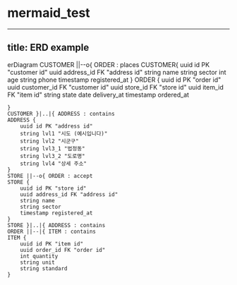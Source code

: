 # mermaid_test

---
title: ERD example
---
erDiagram
    CUSTOMER ||--o{ ORDER : places
    CUSTOMER{
        uuid id PK "customer id"
        uuid address_id FK "address id"
        string name
        string sector
        int age
        string phone
        timestamp registered_at
    }
    ORDER {
        uuid id PK "order id"
        uuid customer_id FK "customer id"
        uuid store_id FK "store id"
        uuid item_id FK "item id"
        string state 
        date delivery_at
        timestamp ordered_at
        
    }
    CUSTOMER }|..|{ ADDRESS : contains
    ADDRESS {
        uuid id PK "address id"
        string lvl1 "시도 (예시입니다)"
        string lvl2 "시군구"
        string lvl3_1 "법정동"
        string lvl3_2 "도로명"
        string lvl4 "상세 주소"
    }
    STORE ||--o{ ORDER : accept
    STORE {
        uuid id PK "store id"
        uuid address_id FK "address id"
        string name
        string sector
        timestamp registered_at
    }
    STORE }|..|{ ADDRESS : contains
    ORDER ||--|{ ITEM : contains
    ITEM {
        uuid id PK "item id"
        uuid order_id FK "order id"
        int quantity
        string unit
        string standard
    }
